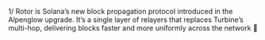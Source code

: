 1/ Rotor is Solana’s new block propagation protocol introduced in the Alpenglow upgrade. It’s a single layer of relayers that replaces Turbine’s multi-hop, delivering blocks faster and more uniformly across the network 🧵
